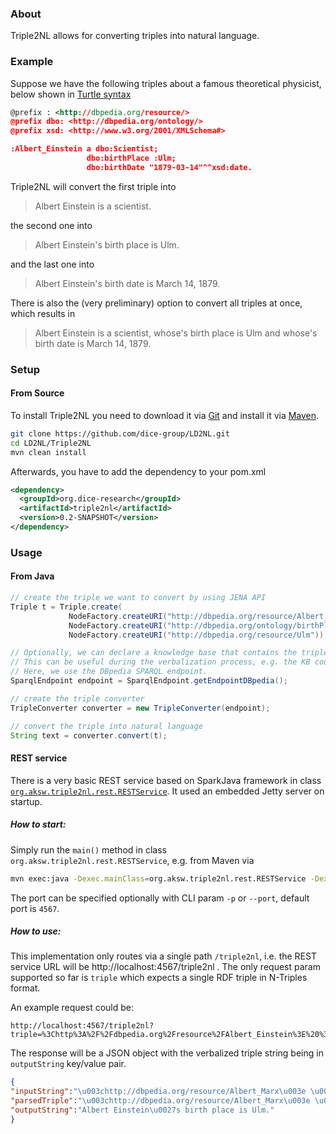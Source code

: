### About
Triple2NL allows for converting triples into natural language.
### Example
Suppose we have the following triples about a famous theoretical physicist, below shown in [Turtle syntax](http://www.w3.org/TR/turtle/)
``` xml
@prefix : <http://dbpedia.org/resource/>
@prefix dbo: <http://dbpedia.org/ontology/>
@prefix xsd: <http://www.w3.org/2001/XMLSchema#>

:Albert_Einstein a dbo:Scientist;
                 dbo:birthPlace :Ulm;
                 dbo:birthDate "1879-03-14"^^xsd:date.

```
Triple2NL will convert the first triple into
> Albert Einstein is a scientist.

the second one into

> Albert Einstein's birth place is Ulm.

and the last one into

> Albert Einstein's birth date is March 14, 1879.

There is also the (very preliminary) option to convert all triples at once, which results in

> Albert Einstein is a scientist, whose's birth place is Ulm and whose's birth date is March 14, 1879.

### Setup

#### From Source
To install Triple2NL you need to download it via [Git](http://en.wikipedia.org/wiki/Git_(software)) and install it via [Maven](http://maven.apache.org/).
```bash
git clone https://github.com/dice-group/LD2NL.git
cd LD2NL/Triple2NL
mvn clean install
```
Afterwards, you have to add the dependency to your pom.xml
```xml
<dependency>
  <groupId>org.dice-research</groupId>
  <artifactId>triple2nl</artifactId>
  <version>0.2-SNAPSHOT</version>
</dependency>
```

### Usage
#### From Java
``` java
// create the triple we want to convert by using JENA API
Triple t = Triple.create(
			 NodeFactory.createURI("http://dbpedia.org/resource/Albert_Einstein"),
			 NodeFactory.createURI("http://dbpedia.org/ontology/birthPlace"),
			 NodeFactory.createURI("http://dbpedia.org/resource/Ulm"));

// Optionally, we can declare a knowledge base that contains the triple.
// This can be useful during the verbalization process, e.g. the KB could contain labels for entities.
// Here, we use the DBpedia SPARQL endpoint.
SparqlEndpoint endpoint = SparqlEndpoint.getEndpointDBpedia();

// create the triple converter
TripleConverter converter = new TripleConverter(endpoint);

// convert the triple into natural language
String text = converter.convert(t);
```
#### REST service
There is a very basic REST service based on SparkJava framework in class [`org.aksw.triple2nl.rest.RESTService`](https://github.com/LorenzBuehmann/LD2NL/blob/master/Triple2NL/src/main/java/org/aksw/triple2nl/rest/RESTService.java).
It used an embedded Jetty server on startup.

##### How to start: 
Simply run the `main()` method in class `org.aksw.triple2nl.rest.RESTService`, e.g. from Maven via
```bash
mvn exec:java -Dexec.mainClass=org.aksw.triple2nl.rest.RESTService -Dexec.args="-p9999"
```
The port can be specified optionally with CLI param `-p` or `--port`, default port is `4567`.
##### How to use:
This implementation only routes via a single path `/triple2nl`, i.e. the REST service URL will be 
http://localhost:4567/triple2nl . The only request param supported so far is `triple` which expects a
single RDF triple in N-Triples format.

An example request could be:
```
http://localhost:4567/triple2nl?triple=%3Chttp%3A%2F%2Fdbpedia.org%2Fresource%2FAlbert_Einstein%3E%20%3Chttp%3A%2F%2Fdbpedia.org%2Fontology%2FbirthPlace%3E%20%3Chttp%3A%2F%2Fdbpedia.org%2Fresource%2FUlm%3E%20.
```

The response will be a JSON object with the verbalized triple string being in `outputString` key/value pair.
```json
{
"inputString":"\u003chttp://dbpedia.org/resource/Albert_Marx\u003e \u003chttp://dbpedia.org/ontology/birthPlace\u003e \u003chttp://dbpedia.org/resource/Ulm\u003e .",
"parsedTriple":"\u003chttp://dbpedia.org/resource/Albert_Marx\u003e \u003chttp://dbpedia.org/ontology/birthPlace\u003e \u003chttp://dbpedia.org/resource/Ulm\u003e",
"outputString":"Albert Einstein\u0027s birth place is Ulm."
}
```
